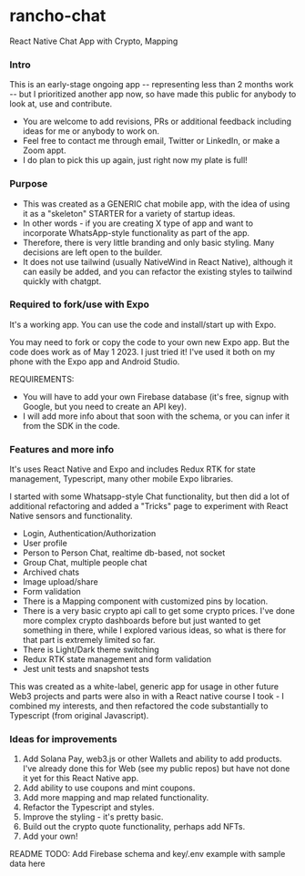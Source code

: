 # rancho-chat
React Native Chat App with Crypto, Mapping

### Intro

This is an early-stage ongoing app -- representing less than 2 months work -- but I prioritized another app now, so have made this public for anybody to look at, use and contribute.

* You are welcome to add revisions, PRs or additional feedback including ideas for me or anybody to work on.
* Feel free to contact me through email, Twitter or LinkedIn, or make a Zoom appt.
* I do plan to pick this up again, just right now my plate is full!

### Purpose

* This was created as a GENERIC chat mobile app, with the idea of using it as a "skeleton" STARTER for a variety of startup ideas.
* In other words - if you are creating X type of app and want to incorporate WhatsApp-style functionality as part of the app.
* Therefore, there is very little branding and only basic styling. Many decisions are left open to the builder. 
* It does not use tailwind (usually NativeWind in React Native), although it can easily be added, and you can refactor the existing styles to tailwind quickly with chatgpt.

### Required to fork/use with Expo

It's a working app. You can use the code and install/start up with Expo. 

You may need to fork or copy the code to your own new Expo app. But the code does work as of May 1 2023. I just tried it! I've used it both on my phone with the Expo app and Android Studio.

REQUIREMENTS: 
* You will have to add your own Firebase database (it's free, signup with Google, but you need to create an API key). 
* I will add more info about that soon with the schema, or you can infer it from the SDK in the code. 

### Features and more info

It's uses React Native and Expo and includes Redux RTK for state management, Typescript, many other mobile Expo libraries. 

I started with some Whatsapp-style Chat functionality, but then did a lot of additional refactoring and added a "Tricks" page to experiment with React Native sensors and functionality.

* Login, Authentication/Authorization
* User profile
* Person to Person Chat, realtime db-based, not socket
* Group Chat, multiple people chat
* Archived chats
* Image upload/share
* Form validation
* There is a Mapping component with customized pins by location. 
* There is a very basic crypto api call to get some crypto prices. I've done more complex crypto dashboards before but just wanted to get something in there, while I explored various ideas, so what is there for that part is extremely limited so far.
* There is Light/Dark theme switching
* Redux RTK state management and form validation
* Jest unit tests and snapshot tests

This was created as a white-label, generic app for usage in other future Web3 projects and parts were also in with a React native course I took - I combined my interests, and then refactored the code substantially to Typescript (from original Javascript).

### Ideas for improvements

1. Add Solana Pay, web3.js  or other Wallets and ability to add products. I've already done this for Web (see my public repos) but have not done it yet for this React Native app. 
2. Add ability to use coupons and mint coupons.
3. Add more mapping and map related functionality.
4. Refactor the Typescript and styles.
5. Improve the styling - it's pretty basic.
6. Build out the crypto quote functionality, perhaps add NFTs.
7. Add your own!


README TODO: Add Firebase schema and key/.env example with sample data here
